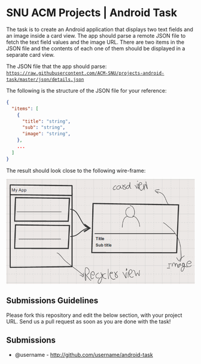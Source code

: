 # SNU ACM Projects | Android Task

The task is to create an Android application that displays two text fields and an image inside a card view. The app should parse a remote JSON file to fetch the text field values and the image URL. There are two items in the JSON file and the contents of each one of them should be displayed in a separate card view.

The JSON file that the app should parse: [`https://raw.githubusercontent.com/ACM-SNU/projects-android-task/master/json/details.json`](https://raw.githubusercontent.com/ACM-SNU/projects-android-task/master/json/details.json)

The following is the structure of the JSON file for your reference:
```json
{
  "items": [
    {
      "title": "string",
      "sub": "string",
      "image": "string",
    },
    ...
  ]
}
```

The result should look close to the following wire-frame:

![](https://raw.githubusercontent.com/ACM-SNU/projects-android-task/master/img/draw_1.png)

## Submissions Guidelines

Please fork this repository and edit the below section, with your project URL. Send us a pull request as soon as you are done with the task!

## Submissions

- @username - http://github.com/username/android-task

